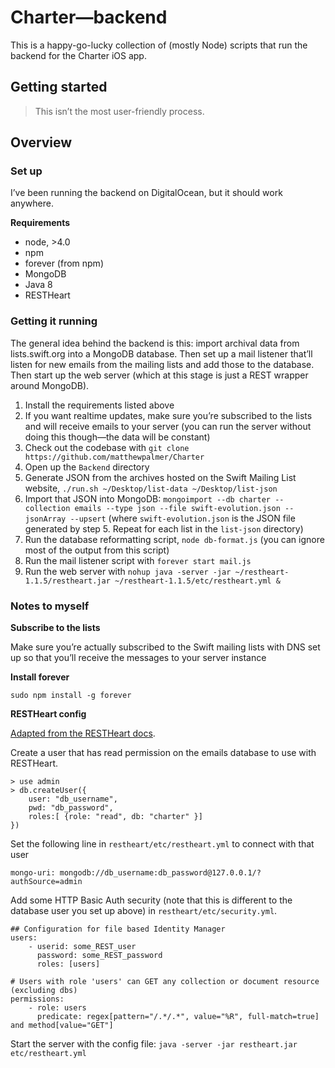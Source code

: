 # Charter—backend

This is a happy-go-lucky collection of (mostly Node) scripts that run the backend for the Charter iOS app.

## Getting started

> This isn’t the most user-friendly process.

## Overview

### Set up

I’ve been running the backend on DigitalOcean, but it should work anywhere.

**Requirements**

- node, >4.0
- npm
- forever (from npm)
- MongoDB
- Java 8
- RESTHeart

### Getting it running

The general idea behind the backend is this: import archival data from lists.swift.org into a MongoDB database. Then set up a mail listener that’ll listen for new emails from the mailing lists and add those to the database. Then start up the web server (which at this stage is just a REST wrapper around MongoDB).

1. Install the requirements listed above
2. If you want realtime updates, make sure you’re subscribed to the lists and will receive emails to your server (you can run the server without doing this though—the data will be constant)
2. Check out the codebase with `git clone https://github.com/matthewpalmer/Charter`
4. Open up the `Backend` directory
5. Generate JSON from the archives hosted on the Swift Mailing List website, `./run.sh ~/Desktop/list-data ~/Desktop/list-json`
6. Import that JSON into MongoDB: `mongoimport --db charter --collection emails --type json --file swift-evolution.json --jsonArray --upsert` (where `swift-evolution.json` is the JSON file generated by step 5. Repeat for each list in the `list-json` directory)
7. Run the database reformatting script, `node db-format.js` (you can ignore most of the output from this script)
8. Run the mail listener script with `forever start mail.js`
9. Run the web server with `nohup java -server -jar ~/restheart-1.1.5/restheart.jar ~/restheart-1.1.5/etc/restheart.yml &`

### Notes to myself

**Subscribe to the lists**

Make sure you’re actually subscribed to the Swift mailing lists with DNS set up so that you’ll receive the messages to your server instance

**Install forever**

`sudo npm install -g forever`

**RESTHeart config**

[Adapted from the RESTHeart docs](https://softinstigate.atlassian.net/wiki/display/RH/Installation+and+Setup#InstallationandSetup-auth-with-jep).

Create a user that has read permission on the emails database to use with RESTHeart.

```
> use admin
> db.createUser({
    user: "db_username",
    pwd: "db_password",
    roles:[ {role: "read", db: "charter" }]
})
```

Set the following line in `restheart/etc/restheart.yml` to connect with that user

```
mongo-uri: mongodb://db_username:db_password@127.0.0.1/?authSource=admin
```

Add some HTTP Basic Auth security (note that this is different to the database user you set up above) in `restheart/etc/security.yml`.

```
## Configuration for file based Identity Manager
users:
    - userid: some_REST_user
      password: some_REST_password
      roles: [users]
```

```
# Users with role 'users' can GET any collection or document resource (excluding dbs)
permissions:
    - role: users
      predicate: regex[pattern="/.*/.*", value="%R", full-match=true] and method[value="GET"]
```

Start the server with the config file: `java -server -jar restheart.jar etc/restheart.yml `
